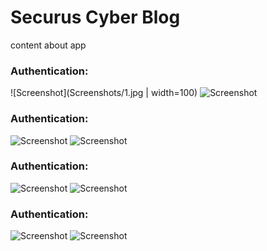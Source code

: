 # Securus Cyber Blog

content about app

### Authentication:

![Screenshot](Screenshots/1.jpg | width=100) ![Screenshot](Screenshots/2.jpg)

### Authentication:

![Screenshot](Screenshots/3.jpg) ![Screenshot](Screenshots/4.jpg)

### Authentication:

![Screenshot](Screenshots/5.jpg) ![Screenshot](Screenshots/6.jpg)

### Authentication:

![Screenshot](Screenshots/7.jpg) ![Screenshot](Screenshots/8.jpg)
